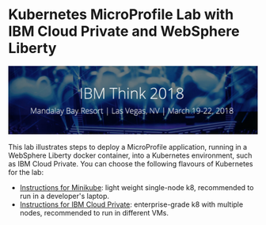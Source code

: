 # Kubernetes MicroProfile Lab with IBM Cloud Private and WebSphere Liberty

![Think 2018 Logo](think_logo.png)

This lab illustrates steps to deploy a MicroProfile application, running in a WebSphere Liberty docker container, into a Kubernetes environment, such as IBM Cloud Private.  You can choose the following flavours of Kubernetes for the lab:

*  [Instructions for Minikube](https://microservices-api.github.io/kubernetes-microprofile-lab/lab-instructions/minikube): light weight single-node k8, recommended to run in a developer's laptop.
*  [Instructions for IBM Cloud Private](https://microservices-api.github.io/kubernetes-microprofile-lab/lab-instructions/ibm-cloud-private): enterprise-grade k8 with multiple nodes, recommended to run in different VMs.
